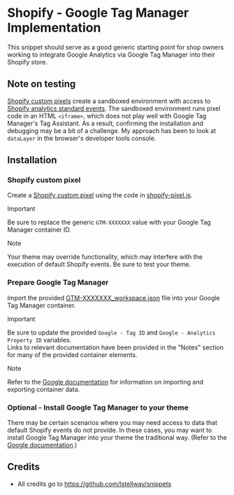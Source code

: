 # Shopify - Google Tag Manager Implementation

This snippet should serve as a good generic starting point for shop owners working to integrate Google Analytics via Google Tag Manager into their Shopify store.

## Note on testing

[Shopify custom pixels](https://help.shopify.com/en/manual/promoting-marketing/pixels/custom-pixels/code) create a sandboxed environment with access to [Shopify analytics standard events](https://shopify.dev/docs/api/web-pixels-api/standard-events). The sandboxed environment runs pixel code in an HTML `<iframe>`, which does not play well with Google Tag Manager's Tag Assistant. As a result, confirming the installation and debugging may be a bit of a challenge. My approach has been to look at `dataLayer` in the browser's developer tools console.

## Installation

### Shopify custom pixel

Create a [Shopify custom pixel](https://help.shopify.com/en/manual/promoting-marketing/pixels/custom-pixels/code) using the code in [shopify-pixel.js](./shopify-pixel.js).

> [!IMPORTANT]
> Be sure to replace the generic `GTM-XXXXXXX` value with your Google Tag Manager container ID.

> [!NOTE]
> Your theme may override functionality, which may interfere with the execution of default Shopify events. Be sure to test your theme.

### Prepare Google Tag Manager

Import the provided [GTM-XXXXXXX_workspace.json](./GTM-XXXXXXX_workspace.json) file into your Google Tag Manager container.

> [!IMPORTANT]
> Be sure to update the provided `Google - Tag ID` and `Google - Analytics Property ID` variables.<br />
> Links to relevant documentation have been provided in the "Notes" section for many of the provided container elements.

> [!NOTE]
> Refer to the [Google documentation](https://support.google.com/tagmanager/answer/6106997?hl=en) for information on importing and exporting container data.

### Optional - Install Google Tag Manager to your theme

There may be certain scenarios where you may need access to data that default Shopify events do not provide. In these cases, you may want to install Google Tag Manager into your theme the traditional way. (Refer to the [Google documentation](https://support.google.com/tagmanager/answer/6103696?hl=en).)

## Credits

- All credits go to <https://github.com/lstellway/snippets>

